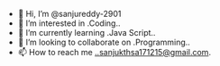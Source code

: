 - 👋 Hi, I’m @sanjureddy-2901
- 👀 I’m interested in .Coding..
- 🌱 I’m currently learning .Java Script..
- 💞️ I’m looking to collaborate on .Programming..
- 📫 How to reach me ..sanjukthsa171215@gmail.com.

<!---
sanjureddy-2901/sanjureddy-2901 is a ✨ special ✨ repository because its `README.md` (this file) appears on your GitHub profile.
You can click the Preview link to take a look at your changes.
--->
